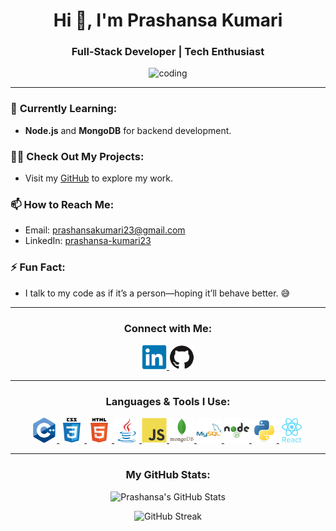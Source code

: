 <h1 align="center">Hi 👋, I'm Prashansa Kumari</h1>
<h3 align="center">Full-Stack Developer | Tech Enthusiast</h3>

<!-- Moved image down below the text -->
<p align="center">
  <img alt="coding" width="350" src="https://cdn.dribbble.com/users/2704414/screenshots/7466903/selfportrait.gif">
</p>

---

### 🌱 **Currently Learning:**
- **Node.js** and **MongoDB** for backend development.

### 👨‍💻 **Check Out My Projects:**
- Visit my [GitHub](https://github.com/prashansa-06kumari) to explore my work.

### 📫 **How to Reach Me:**
- Email: [prashansakumari23@gmail.com](mailto:prashansakumari23@gmail.com)
- LinkedIn: [prashansa-kumari23](https://www.linkedin.com/in/prashansa-kumari23/)

### ⚡ **Fun Fact:**
- I talk to my code as if it’s a person—hoping it’ll behave better. 😅

---

<h3 align="center">Connect with Me:</h3>
<p align="center">
  <a href="https://www.linkedin.com/in/prashansa-kumari23/" target="blank">
    <img src="https://raw.githubusercontent.com/devicons/devicon/master/icons/linkedin/linkedin-original.svg" alt="LinkedIn" width="40" height="40" />
  </a>
  <a href="https://github.com/prashansa-06kumari" target="blank">
    <img src="https://raw.githubusercontent.com/devicons/devicon/master/icons/github/github-original.svg" alt="GitHub" width="40" height="40" />
  </a>
</p>

---

<h3 align="center">Languages & Tools I Use:</h3>
<p align="center">
  <a href="https://www.w3schools.com/cpp/" target="_blank">
    <img src="https://raw.githubusercontent.com/devicons/devicon/master/icons/cplusplus/cplusplus-original.svg" alt="C++" width="40" height="40" />
  </a>
  <a href="https://www.w3schools.com/css/" target="_blank">
    <img src="https://raw.githubusercontent.com/devicons/devicon/master/icons/css3/css3-original-wordmark.svg" alt="CSS3" width="40" height="40" />
  </a>
  <a href="https://www.w3.org/html/" target="_blank">
    <img src="https://raw.githubusercontent.com/devicons/devicon/master/icons/html5/html5-original-wordmark.svg" alt="HTML5" width="40" height="40" />
  </a>
  <a href="https://www.java.com" target="_blank">
    <img src="https://raw.githubusercontent.com/devicons/devicon/master/icons/java/java-original.svg" alt="Java" width="40" height="40" />
  </a>
  <a href="https://developer.mozilla.org/en-US/docs/Web/JavaScript" target="_blank">
    <img src="https://raw.githubusercontent.com/devicons/devicon/master/icons/javascript/javascript-original.svg" alt="JavaScript" width="40" height="40" />
  </a>
  <a href="https://www.mongodb.com/" target="_blank">
    <img src="https://raw.githubusercontent.com/devicons/devicon/master/icons/mongodb/mongodb-original-wordmark.svg" alt="MongoDB" width="40" height="40" />
  </a>
  <a href="https://www.mysql.com/" target="_blank">
    <img src="https://raw.githubusercontent.com/devicons/devicon/master/icons/mysql/mysql-original-wordmark.svg" alt="MySQL" width="40" height="40" />
  </a>
  <a href="https://nodejs.org" target="_blank">
    <img src="https://raw.githubusercontent.com/devicons/devicon/master/icons/nodejs/nodejs-original-wordmark.svg" alt="Node.js" width="40" height="40" />
  </a>
  <a href="https://www.python.org" target="_blank">
    <img src="https://raw.githubusercontent.com/devicons/devicon/master/icons/python/python-original.svg" alt="Python" width="40" height="40" />
  </a>
  <a href="https://reactjs.org/" target="_blank">
    <img src="https://raw.githubusercontent.com/devicons/devicon/master/icons/react/react-original-wordmark.svg" alt="React" width="40" height="40" />
  </a>
</p>

---

<h3 align="center">My GitHub Stats:</h3>
<p align="center">
  <img src="https://github-readme-stats.vercel.app/api?username=prashansa-06kumari&show_icons=true&theme=radical" alt="Prashansa's GitHub Stats" />
</p>

<p align="center">
  <img src="https://github-readme-streak-stats.herokuapp.com/?user=prashansa-06kumari&theme=radical" alt="GitHub Streak" />
</p>
